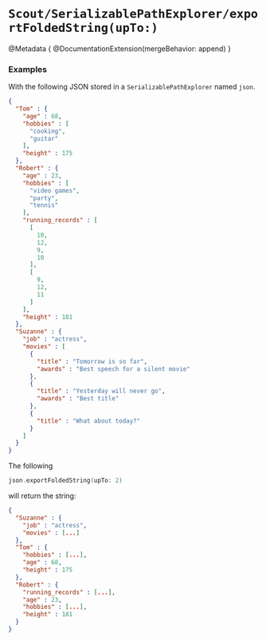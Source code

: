 # ``Scout/SerializablePathExplorer/exportFoldedString(upTo:)``

@Metadata {
    @DocumentationExtension(mergeBehavior: append)
}
### Examples

With the following JSON stored in a `SerializablePathExplorer` named `json`.

```json
{
  "Tom" : {
    "age" : 68,
    "hobbies" : [
      "cooking",
      "guitar"
    ],
    "height" : 175
  },
  "Robert" : {
    "age" : 23,
    "hobbies" : [
      "video games",
      "party",
      "tennis"
    ],
    "running_records" : [
      [
        10,
        12,
        9,
        10
      ],
      [
        9,
        12,
        11
      ]
    ],
    "height" : 181
  },
  "Suzanne" : {
    "job" : "actress",
    "movies" : [
      {
        "title" : "Tomorrow is so far",
        "awards" : "Best speech for a silent movie"
      },
      {
        "title" : "Yesterday will never go",
        "awards" : "Best title"
      },
      {
        "title" : "What about today?"
      }
    ]
  }
}
```

The following

```swift
json.exportFoldedString(upTo: 2)
```

will return the string:

```json
{
  "Suzanne" : {
    "job" : "actress",
    "movies" : [...]
  },
  "Tom" : {
    "hobbies" : [...],
    "age" : 68,
    "height" : 175
  },
  "Robert" : {
    "running_records" : [...],
    "age" : 23,
    "hobbies" : [...],
    "height" : 181
  }
}
```
